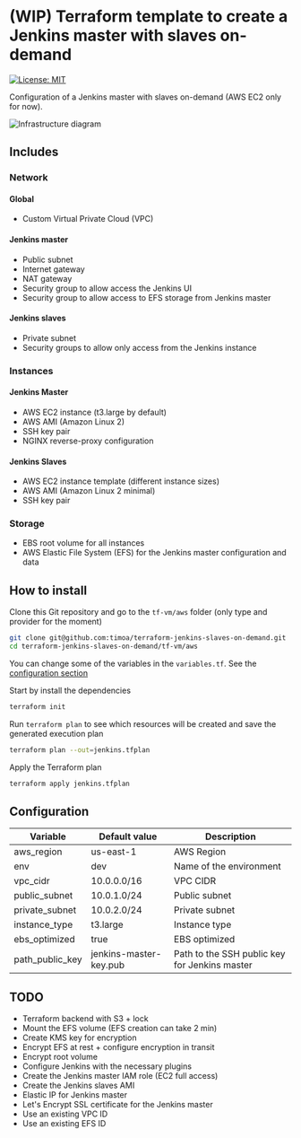 # (WIP) Terraform template to create a Jenkins master with slaves on-demand

[![License: MIT][badge-license]][link-license]

Configuration of a Jenkins master with slaves on-demand (AWS EC2 only for now).

![Infrastructure diagram][image-infrastructure-diagram]

## Includes

### Network

#### Global

* Custom Virtual Private Cloud (VPC)

#### Jenkins master

* Public subnet
* Internet gateway
* NAT gateway
* Security group to allow access the Jenkins UI
* Security group to allow access to EFS storage from Jenkins master

#### Jenkins slaves

* Private subnet
* Security groups to allow only access from the Jenkins instance

### Instances

#### Jenkins Master

* AWS EC2 instance (t3.large by default)
* AWS AMI (Amazon Linux 2)
* SSH key pair
* NGINX reverse-proxy configuration

#### Jenkins Slaves

* AWS EC2 instance template (different instance sizes)
* AWS AMI (Amazon Linux 2 minimal)
* SSH key pair

### Storage

* EBS root volume for all instances
* AWS Elastic File System (EFS) for the Jenkins master configuration and data

## How to install

Clone this Git repository and go to the `tf-vm/aws` folder (only type and provider for the moment)

```bash
git clone git@github.com:timoa/terraform-jenkins-slaves-on-demand.git
cd terraform-jenkins-slaves-on-demand/tf-vm/aws
```

You can change some of the variables in the `variables.tf`. See the [configuration section](#configuration)

Start by install the dependencies

```bash
terraform init
```

Run `terraform plan` to see which resources will be created and save the generated execution plan

```bash
terraform plan --out=jenkins.tfplan
```

Apply the Terraform plan

```bash
terraform apply jenkins.tfplan
```

## Configuration

| Variable | Default value | Description |
|----------|---------------|-------------|
| aws_region | us-east-1 | AWS Region |
| env | dev | Name of the environment |
| vpc_cidr | 10.0.0.0/16 | VPC CIDR |
| public_subnet | 10.0.1.0/24 | Public subnet |
| private_subnet | 10.0.2.0/24 | Private subnet |
| instance_type | t3.large | Instance type |
| ebs_optimized | true | EBS optimized |
| path_public_key | jenkins-master-key.pub | Path to the SSH public key for Jenkins master |

## TODO

* Terraform backend with S3 + lock
* Mount the EFS volume (EFS creation can take 2 min)
* Create KMS key for encryption
* Encrypt EFS at rest + configure encryption in transit
* Encrypt root volume
* Configure Jenkins with the necessary plugins
* Create the Jenkins master IAM role (EC2 full access)
* Create the Jenkins slaves AMI
* Elastic IP for Jenkins master
* Let's Encrypt SSL certificate for the Jenkins master
* Use an existing VPC ID
* Use an existing EFS ID

[badge-license]: https://img.shields.io/badge/License-MIT-blue.svg
[link-license]: https://raw.githubusercontent.com/timoa/terraform-jenkins-slaves-on-demand/master/LICENSE
[image-infrastructure-diagram]: https://github.com/timoa/terraform-jenkins-slaves-on-demand/raw/master/doc/images/diagram-jenkins-slaves-on-demand.png